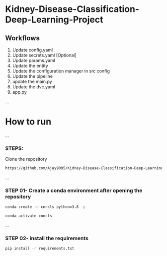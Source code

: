 # Kidney-Disease-Classification-Deep-Learning-Project

## Workflows

1. Update config.yaml
2. Update secrets.yaml [Optional]
3. Update params.yaml
4. Update the entity
5. Update the configuration manager in src config
6. Update the pipeline
8. update the main.py
9. Update the dvc.yaml
10. app.py


...
# How to run
...
### STEPS:
Clone the repository

```bash
https://github.com/Ajay9095/Kidney-Disease-Classification-Deep-Learning-Project
```
...
### STEP 01- Create a conda environment after opening the repository

```bash
conda create -n cnncls python=3.8 -y
```

```bash
conda activate cnncls
```



...
### STEP 02- install the requirements
```bash
pip install -r requirements.txt
```